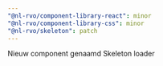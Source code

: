 ```yaml
---
"@nl-rvo/component-library-react": minor
"@nl-rvo/component-library-css": minor
"@nl-rvo/skeleton": patch
---
```


Nieuw component genaamd Skeleton loader
